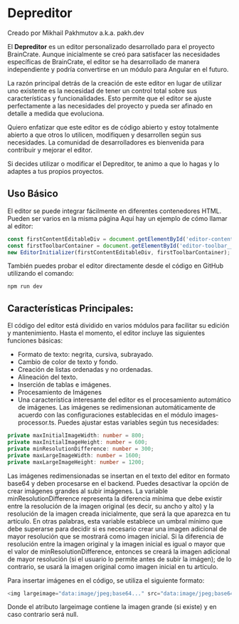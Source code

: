 # Depreditor
Creado por Mikhail Pakhmutov a.k.a. pakh.dev


El **Depreditor** es un editor personalizado desarrollado para el proyecto BrainCrate. Aunque inicialmente se creó para satisfacer las necesidades específicas de BrainCrate, el editor se ha desarrollado de manera independiente y podría convertirse en un módulo para Angular en el futuro.

La razón principal detrás de la creación de este editor en lugar de utilizar uno existente es la necesidad de tener un control total sobre sus características y funcionalidades. Esto permite que el editor se ajuste perfectamente a las necesidades del proyecto y pueda ser afinado en detalle a medida que evoluciona.

Quiero enfatizar que este editor es de código abierto y estoy totalmente abierto a que otros lo utilicen, modifiquen 
y desarrollen según sus necesidades. La comunidad de desarrolladores es bienvenida para contribuir y mejorar el editor.

Si decides utilizar o modificar el Depreditor, te animo a que lo hagas y lo adaptes a tus propios proyectos. 

## Uso Básico

El editor se puede integrar fácilmente en diferentes contenedores HTML. Pueden ser varios en la misma página Aquí 
hay un ejemplo de cómo 
llamar al editor:

```javascript
const firstContentEditableDiv = document.getElementById('editor-content')! as HTMLDivElement;
const firstToolbarContainer = document.getElementById('editor-toolbar__icons-container')!;
new EditorInitializer(firstContentEditableDiv, firstToolbarContainer);
```

También puedes probar el editor directamente desde el código en GitHub utilizando el comando:

```shell
npm run dev
```

## Características Principales:

El código del editor está dividido en varios módulos para facilitar su edición y mantenimiento. Hasta el momento, el editor incluye las siguientes funciones básicas:

* Formato de texto: negrita, cursiva, subrayado.
* Cambio de color de texto y fondo.
* Creación de listas ordenadas y no ordenadas.
* Alineación del texto.
* Inserción de tablas e imágenes.
* Procesamiento de Imágenes
* Una característica interesante del editor es el procesamiento automático de imágenes. Las imágenes se redimensionan automáticamente de acuerdo con las configuraciones establecidas en el módulo images-processor.ts. Puedes ajustar estas variables según tus necesidades:

```typescript
private maxInitialImageWidth: number = 800;
private maxInitialImageHeight: number = 600;
private minResolutionDifference: number = 300;
private maxLargeImageWidth: number = 1600;
private maxLargeImageHeight: number = 1200;
```
Las imágenes redimensionadas se insertan en el texto del editor en formato base64 y deben procesarse en el backend. Puedes desactivar la opción de crear imágenes grandes al subir imágenes.
La variable minResolutionDifference representa la diferencia mínima que debe existir entre la resolución de la imagen original (es decir, su ancho y alto) y la resolución de la imagen creada 
inicialmente, que será la que aparezca en tu artículo. En otras palabras, esta variable establece un umbral mínimo que debe superarse para decidir si es necesario crear una imagen adicional 
de mayor resolución que se mostrará como imagen inicial. Si la diferencia de resolución entre la imagen original y la imagen inicial es igual o mayor que el valor de minResolutionDifference, 
entonces se creará la imagen adicional de mayor resolución (si el usuario lo permite antes de subir la imágen); de lo contrario, se usará la imagen original como imagen inicial en tu artículo.

Para insertar imágenes en el código, se utiliza el siguiente formato:

```typescript
<img largeimage="data:image/jpeg;base64..." src="data:image/jpeg;base64...">
```

Donde el atributo largeimage contiene la imagen grande (si existe) y en caso contrario será null.